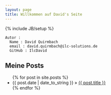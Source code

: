 ```yaml
---
layout: page
title: Willkommen auf David's Seite
---
```

{% include JB/setup %}
 
    Autor :
      Name : David Quirmbach
      email : david.quirmbach@ilc-solutions.de
      GitHub : IlcDavid


## Meine Posts

<ul class="posts">
  {% for post in site.posts %}
    <li><span>{{ post.date | date_to_string }}</span> &raquo; <a href="{{ BASE_PATH }}{{ post.url }}">{{ post.title }}</a></li>
  {% endfor %}
</ul>




